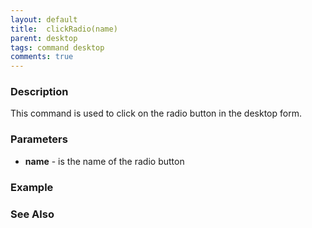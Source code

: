 ```yaml
---
layout: default
title:  clickRadio(name)
parent: desktop
tags: command desktop
comments: true
---
```


### Description

This command is used to click on the radio button in the desktop form.

### Parameters

- **name** - is the name of the radio button

### Example


### See Also